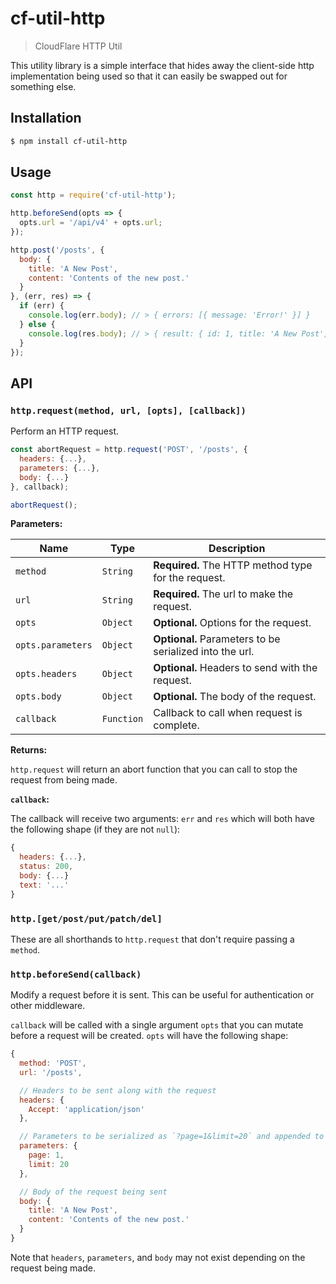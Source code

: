 # cf-util-http

> CloudFlare HTTP Util

This utility library is a simple interface that hides away the client-side http
implementation being used so that it can easily be swapped out for something
else.

## Installation

```sh
$ npm install cf-util-http
```

## Usage

```js
const http = require('cf-util-http');

http.beforeSend(opts => {
  opts.url = '/api/v4' + opts.url;
});

http.post('/posts', {
  body: {
    title: 'A New Post',
    content: 'Contents of the new post.'
  }
}, (err, res) => {
  if (err) {
    console.log(err.body); // > { errors: [{ message: 'Error!' }] }
  } else {
    console.log(res.body); // > { result: { id: 1, title: 'A New Post', content: 'Contents of the new post.' } }
  }
});
```

## API

### `http.request(method, url, [opts], [callback])`

Perform an HTTP request.

```js
const abortRequest = http.request('POST', '/posts', {
  headers: {...},
  parameters: {...},
  body: {...}
}, callback);

abortRequest();
```

**Parameters:**

| Name | Type | Description |
| --- | --- | --- |
| `method` | `String` | **Required.** The HTTP method type for the request. |
| `url` | `String` | **Required.** The url to make the request. |
| `opts` | `Object` | **Optional.** Options for the request. |
| `opts.parameters` | `Object` | **Optional.** Parameters to be serialized into the url. |
| `opts.headers` | `Object` | **Optional.** Headers to send with the request. |
| `opts.body` | `Object` | **Optional.** The body of the request. |
| `callback` | `Function` | Callback to call when request is complete. |

**Returns:**

`http.request` will return an abort function that you can call to stop the
request from being made.

**`callback`:**

The callback will receive two arguments: `err` and `res` which will both have
the following shape (if they are not `null`):

```js
{
  headers: {...},
  status: 200,
  body: {...}
  text: '...'
}
```

### `http.[get/post/put/patch/del]`

These are all shorthands to `http.request` that don't require passing a
`method`.

### `http.beforeSend(callback)`

Modify a request before it is sent. This can be useful for authentication or
other middleware.

`callback` will be called with a single argument `opts` that you can mutate
before a request will be created. `opts` will have the following shape:

```js
{
  method: 'POST',
  url: '/posts',

  // Headers to be sent along with the request
  headers: {
    Accept: 'application/json'
  },

  // Parameters to be serialized as `?page=1&limit=20` and appended to the url
  parameters: {
    page: 1,
    limit: 20
  },

  // Body of the request being sent
  body: {
    title: 'A New Post',
    content: 'Contents of the new post.'
  }
}
```

Note that `headers`, `parameters`, and `body` may not exist depending on the
request being made.
